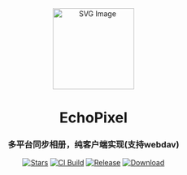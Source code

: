 <div align="center">

<img src="https://github.com/shadow3aaa/echo_pixel/raw/refs/heads/main/assets/icon/EchoPixel.svg" width="160" height="160" style="display: block; margin: 0 auto;" alt="SVG Image">

# **EchoPixel**

### 多平台同步相册，纯客户端实现(支持webdav)

[![Stars][stars-badge]][stars-url]
[![CI Build][ci-badge]][ci-url]
[![Release][release-badge]][release-url]
[![Download][download-badge]][download-url]

</div>

[stars-badge]: https://img.shields.io/github/stars/shadow3aaa/echo_pixel?style=for-the-badge&logo=github
[stars-url]: https://github.com/shadow3aaa/echo_pixel
[ci-badge]: https://img.shields.io/github/actions/workflow/status/shadow3aaa/echo_pixel/ci.yml?style=for-the-badge&label=CI%20Build&logo=githubactions
[ci-url]: https://github.com/shadow3aaa/echo_pixel/actions/workflows/ci.yml
[release-badge]: https://img.shields.io/github/v/release/shadow3aaa/echo_pixel?style=for-the-badge&logo=rust
[release-url]: https://github.com/shadow3aaa/echo_pixel/releases/latest
[download-badge]: https://img.shields.io/github/downloads/shadow3aaa/echo_pixel/total?style=for-the-badge
[download-url]: https://github.com/shadow3aaa/echo_pixel/releases/latest
